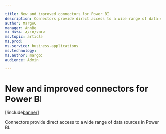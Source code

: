 ```yaml
---

title: New and improved connectors for Power BI
description: Connectors provide direct access to a wide range of data sources in Power BI.
author: MargoC
manager: AnnBe
ms.date: 4/18/2018
ms.topic: article
ms.prod: 
ms.service: business-applications
ms.technology: 
ms.author: margoc
audience: Admin

---
```

#  New and improved connectors for Power BI 




[!include[banner](../../../includes/banner.md)]

Connectors provide direct access to a wide range of data sources in Power BI.
